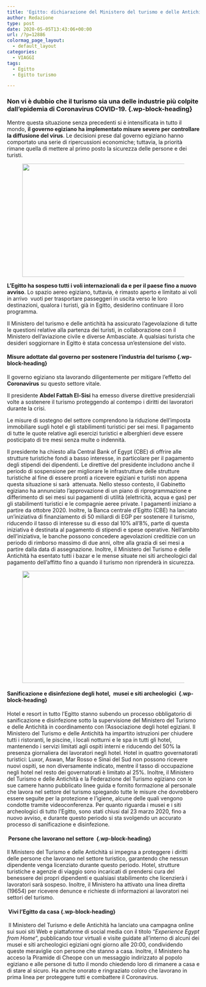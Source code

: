 ```yaml
---
title: 'Egitto: dichiarazione del Ministero del turismo e delle Antichità'
author: Redazione
type: post
date: 2020-05-05T13:43:06+00:00
url: /?p=12886
colormag_page_layout:
  - default_layout
categories:
  - VIAGGI
tags:
  - Egitto
  - Egitto turismo

---
```

### Non vi è dubbio che il turismo sia una delle industrie più colpite dall&#8217;epidemia di Coronavirus COVID-19. {.wp-block-heading}

Mentre questa situazione senza precedenti si è intensificata in tutto il mondo, **il governo egiziano ha implementato misure severe per controllare la diffusione del virus**. Le decisioni prese dal governo egiziano hanno comportato una serie di ripercussioni economiche; tuttavia, la priorità rimane quella di mettere al primo posto la sicurezza delle persone e dei turisti.

<div class="wp-block-image">
  <figure class="aligncenter size-large is-resized"><img decoding="async" loading="lazy" src="https://progressonline.it/wp-content/uploads/2020/05/egypt-egitto.jpg" alt="" class="wp-image-12887" width="446" height="296" /></figure>
</div>

**L&#8217;Egitto ha sospeso tutti i voli internazionali da e per il paese fino a nuovo avviso**. Lo spazio aereo egiziano, tuttavia, è rimasto aperto e limitato ai voli in arrivo  vuoti per trasportare passeggeri in uscita verso le loro destinazioni, qualora i turisti, già in Egitto, desiderino continuare il loro programma.

Il Ministero del turismo e delle antichità ha assicurato l&#8217;agevolazione di tutte le questioni relative alla partenza dei turisti, in collaborazione con il Ministero dell&#8217;aviazione civile e diverse Ambasciate. A qualsiasi turista che desideri soggiornare in Egitto è stata concessa un&#8217;estensione del visto.

#### **Misure adottate dal governo per sostenere l&#8217;industria del turismo** {.wp-block-heading}

Il governo egiziano sta lavorando diligentemente per mitigare l&#8217;effetto del **Coronavirus** su questo settore vitale.

Il presidente **Abdel Fattah El-Sisi** ha emesso diverse direttive presidenziali volte a sostenere il turismo proteggendo al contempo i diritti dei lavoratori durante la crisi.

Le misure di sostegno del settore comprendono la riduzione dell&#8217;imposta immobiliare sugli hotel e gli stabilimenti turistici per sei mesi. Il pagamento di tutte le quote relative agli esercizi turistici e alberghieri deve essere posticipato di tre mesi senza multe o indennità.

Il presidente ha chiesto alla Central Bank of Egypt (CBE) di offrire alle strutture turistiche fondi a basso interesse, in particolare per il pagamento degli stipendi dei dipendenti. Le direttive del presidente includono anche il periodo di sospensione per migliorare le infrastrutture delle strutture turistiche al fine di essere pronti a ricevere egiziani e turisti non appena questa situazione si sarà  attenuata. Nello stesso contesto, il Gabinetto egiziano ha annunciato l&#8217;approvazione di un piano di riprogrammazione e differimento di sei mesi sui pagamenti di utilità (elettricità, acqua e gas) per gli stabilimenti turistici e le compagnie aeree private. I pagamenti iniziano a partire da ottobre 2020. Inoltre, la Banca centrale d&#8217;Egitto (CBE) ha lanciato un&#8217;iniziativa di finanziamento di 50 miliardi di EGP per sostenere il turismo, riducendo il tasso di interesse su di esso dal 10% all&#8217;8%, parte di questa iniziativa è destinata al pagamento di stipendi e spese operative. Nell&#8217;ambito dell&#8217;iniziativa, le banche possono concedere agevolazioni creditizie con un periodo di rimborso massimo di due anni, oltre alla grazia di sei mesi a partire dalla data di assegnazione. Inoltre, il Ministero del Turismo e delle Antichità ha esentato tutti i bazar e le mense situate nei siti archeologici dal pagamento dell&#8217;affitto fino a quando il turismo non riprenderà in sicurezza.

<div class="wp-block-image">
  <figure class="aligncenter size-large is-resized"><img decoding="async" loading="lazy" src="https://progressonline.it/wp-content/uploads/2020/05/sea-palme-egittojpg.jpg" alt="" class="wp-image-12888" width="521" height="293" /></figure>
</div>

#### **Sanificazione e disinfezione degli hotel,&nbsp; musei e siti archeologici&nbsp;** {.wp-block-heading}

Hotel e resort in tutto l’Egitto stanno subendo un processo obbligatorio di sanificazione e disinfezione sotto la supervisione del Ministero del Turismo e delle Antichità in coordinamento con l&#8217;Associazione degli hotel egiziani. Il Ministero del Turismo e delle Antichità ha impartito istruzioni per chiudere tutti i ristoranti, le piscine, i locali notturni e le spa in tutti gli hotel, mantenendo i servizi limitati agli ospiti interni e riducendo del 50% la presenza giornaliera dei lavoratori negli hotel. Hotel in quattro governatorati turistici: Luxor, Aswan, Mar Rosso e Sinai del Sud non possono ricevere nuovi ospiti, se non diversamente indicato, mentre il tasso di occupazione negli hotel nel resto dei governatorati è limitato al 25%. Inoltre, il Ministero del Turismo e delle Antichità e la Federazione del Turismo egiziano con le sue camere hanno pubblicato linee guida e fornito formazione al personale che lavora nel settore del turismo spiegando tutte le misure che dovrebbero essere seguite per la protezione e l&#8217;igiene, alcune delle quali vengono condotte tramite videoconferenza. Per quanto riguarda i musei e i siti archeologici di tutto l&#8217;Egitto, sono stati chiusi dal 23 marzo 2020, fino a nuovo avviso, e durante questo periodo si sta svolgendo un accurato processo di sanificazione e disinfezione.

#### &nbsp;**Persone che lavorano nel settore&nbsp;** {.wp-block-heading}

Il Ministero del Turismo e delle Antichità si impegna a proteggere i diritti delle persone che lavorano nel settore turistico, garantendo che nessun dipendente venga licenziato durante questo periodo. Hotel, strutture turistiche e agenzie di viaggio sono incaricati di prendersi cura del benessere dei propri dipendenti e qualsiasi stabilimento che licenzierà i lavoratori sarà sospeso. Inoltre, il Ministero ha attivato una linea diretta (19654) per ricevere denunce e richieste di informazioni ai lavoratori nei settori del turismo.&nbsp;

#### &nbsp;**Vivi l&#8217;Egitto da casa** {.wp-block-heading}

 Il Ministero del Turismo e delle Antichità ha lanciato una campagna online sui suoi siti Web e piattaforme di social media con il titolo &#8220;_Experience Egypt from Home_&#8220;, pubblicando tour virtuali e visite guidate all&#8217;interno di alcuni dei musei e siti archeologici egiziani ogni giorno alle 20:00, condividendo queste meraviglie con persone che stanno a casa. Inoltre, il Ministero ha acceso la Piramide di Cheope con un messaggio indirizzato al popolo egiziano e alle persone di tutto il mondo chiedendo loro di rimanere a casa e di stare al sicuro. Ha anche onorato e ringraziato coloro che lavorano in prima linea per proteggere tutti e combattere il Coronavirus.